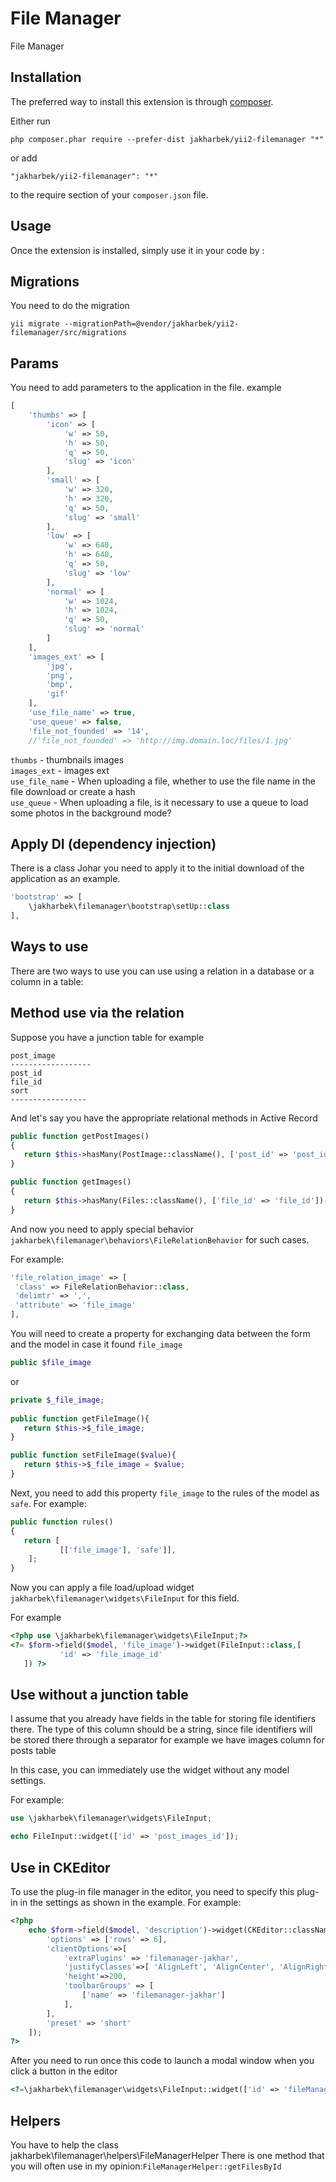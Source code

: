 File Manager
============
File Manager

Installation
------------

The preferred way to install this extension is through [composer](http://getcomposer.org/download/).

Either run

```
php composer.phar require --prefer-dist jakharbek/yii2-filemanager "*"
```

or add

```
"jakharbek/yii2-filemanager": "*"
```

to the require section of your `composer.json` file.


Usage
-----

Once the extension is installed, simply use it in your code by  :


Migrations
-----
You need to do the migration

```
yii migrate --migrationPath=@vendor/jakharbek/yii2-filemanager/src/migrations
```

Params
-----

 You need to add parameters to the application in the file.
 example
 ```php
 [
     'thumbs' => [
         'icon' => [
             'w' => 50,
             'h' => 50,
             'q' => 50,
             'slug' => 'icon'
         ],
         'small' => [
             'w' => 320,
             'h' => 320,
             'q' => 50,
             'slug' => 'small'
         ],
         'low' => [
             'w' => 640,
             'h' => 640,
             'q' => 50,
             'slug' => 'low'
         ],
         'normal' => [
             'w' => 1024,
             'h' => 1024,
             'q' => 50,
             'slug' => 'normal'
         ]
     ],
     'images_ext' => [
         'jpg',
         'png',
         'bmp',
         'gif'
     ],
     'use_file_name' => true,
     'use_queue' => false,
     'file_not_founded' => '14',
     //'file_not_founded' => 'http://img.domain.loc/files/1.jpg'
 
 ```
 `thumbs` - thumbnails images
 <br />
 `images_ext`  - images ext
 <br />
 `use_file_name` - When uploading a file, whether to use the file name in the file download or create a hash
 <br />
 `use_queue` - When uploading a file, is it necessary to use a queue to load some photos in the background mode?
 
 Apply DI (dependency injection)
 -----
There is a class Johar you need to apply it to the initial download of the application as an example.
```php
'bootstrap' => [
    \jakharbek\filemanager\bootstrap\setUp::class
],
```
 
 Ways to use
 -----
 There are two ways to use you can use using a relation in a database or a column in a table:
 
  
 Method use via the relation
 -----------
 Suppose you have a junction table for example
 ```
 post_image
 ------------------
 post_id
 file_id
 sort
 -----------------
 ```
 
 And let's say you have the appropriate relational methods in Active Record
 
 ```php
public function getPostImages()
{
    return $this->hasMany(PostImage::className(), ['post_id' => 'post_id']);
}
 
public function getImages()
{
    return $this->hasMany(Files::className(), ['file_id' => 'file_id'])->viaTable('postImages', ['post_id' => 'post_id']);
}
 ```
 And now you need to apply special behavior `jakharbek\filemanager\behaviors\FileRelationBehavior` for such cases.
 
 For example:
 
 ```php
 'file_relation_image' => [
  'class' => FileRelationBehavior::class,
  'delimtr' => ',',
  'attribute' => 'file_image'
 ],
 ```
 
 You will need to create a property for exchanging data between the form and the model in case it found `file_image`
 
 ```php
 public $file_image
 ```
 
 or
 
 ```php
 private $_file_image;
  
 public function getFileImage(){
    return $this->$_file_image;
 }
 
 public function setFileImage($value){
    return $this->$_file_image = $value;
 }
 ```
 Next, you need to add this property `file_image` to the rules of the model as `safe`.
 For example:
 ```php
 public function rules()
 {
    return [ 
            [['file_image'], 'safe']],
     ];
 }
 ```
 Now you can apply a file load/upload widget `jakharbek\filemanager\widgets\FileInput` for this field.
 
 For example
 
 ```php
<?php use \jakharbek\filemanager\widgets\FileInput;?>
<?= $form->field($model, 'file_image')->widget(FileInput::class,[
            'id' => 'file_image_id'
    ]) ?>
 ```
 
 Use without a junction table
-----------
I assume that you already have fields in the table for storing file identifiers there. The type of this column should be a string, since file identifiers will be stored there through a separator for example we have images column for posts table

In this case, you can immediately use the widget without any model settings.

For example:
```php
use \jakharbek\filemanager\widgets\FileInput;

echo FileInput::widget(['id' => 'post_images_id']);
```


Use in CKEditor
-----------
To use the plug-in file manager in the editor, you need to specify this plug-in in the settings as shown in the example.
For example:
```php
<?php
    echo $form->field($model, 'description')->widget(CKEditor::className(), [
        'options' => ['rows' => 6],
        'clientOptions'=>[
            'extraPlugins' => 'filemanager-jakhar',
            'justifyClasses'=>[ 'AlignLeft', 'AlignCenter', 'AlignRight', 'AlignJustify' ],
            'height'=>200,
            'toolbarGroups' => [
                ['name' => 'filemanager-jakhar']
            ],
        ],
        'preset' => 'short'
    ]);
?>
```

After you need to run once this code to launch a modal window when you click a button in the editor

```php
<?=\jakharbek\filemanager\widgets\FileInput::widget(['id' => 'fileManagerEditor','editor' => true]);?>
```

Helpers
-----------
You have to help the class jakharbek\filemanager\helpers\FileManagerHelper
There is one method that you will often use in my opinion:`FileManagerHelper::getFilesById`